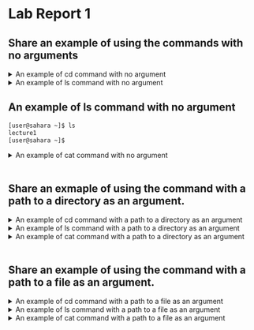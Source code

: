 # Lab Report 1

## Share an example of using the commands with no arguments

<details>
  <summary>An example of cd command with no argument</summary>
  <br>
  
  ```bash
      [user@sahara ~]$ cd
      [user@sahara ~]$
  ```
</details>

<details>
  <summary>An example of ls command with no argument</summary>
  <br>
  
  ```bash
    [user@sahara ~]$ ls
    lecture1
    [user@sahara ~]$ 
  ```
</details>

## An example of ls command with no argument</summary>
  ```bash
  [user@sahara ~]$ ls
  lecture1
  [user@sahara ~]$ 
  ```

<details>
  <summary>An example of cat command with no argument</summary>
  <br>

  ```bash
    [user@sahara ~]$ cat
    ^C
    [user@sahara ~]$ 
  ```
</details>
<br>

## Share an exmaple of using the command with a path to a directory as an argument.

<details>
  <summary>An example of cd command with a path to a directory as an argument</summary>
  <br>
  
  ```bash
    [user@sahara ~]$ cd lecture1/messages
    [user@sahara ~/lecture1/messages]$ 
  ```
</details>

<details>
  <summary>An example of ls command with a path to a directory as an argument</summary>
     <br>
  
  ```bash
    [user@sahara ~]$ ls lecture1/messages
    en-us.txt  es-mx.txt  pt-br.txt  zh-cn.txt      
    [user@sahara ~]$ 
  ```
</details>

<details>
  <summary>An example of cat command with a path to a directory as an argument</summary>
  <br>
  
  ```bash
    [user@sahara ~]$ cat lecture1/messages
    cat: lecture1/messages: Is a directory
    [user@sahara ~]$ 
  ```
</details>
<br>

## Share an example of using the command with a path to a file as an argument.

<details>
  <summary>An example of cd command with a path to a file as an argument</summary>
     <br>
  
  ```bash
    [user@sahara ~]$ cd lecture1/messages/en-us.txt
    bash: cd: lecture1/messages/en-us.txt: Not a directory
    [user@sahara ~]$ 
  ```
</details>

<details>
  <summary>An example of ls command with a path to a file as an argument</summary>
  <br>
  
  ```bash
    [user@sahara ~]$ ls lecture1/messages/en-us.txt
    lecture1/messages/en-us.txt
    [user@sahara ~]$ 
  ```
</details>

<details>
  <summary>An example of cat command with a path to a file as an argument</summary>
  <br>
  
  ```bash
    [user@sahara ~]$ cat lecture1/messages/en-us.txt
    Hello World!
    [user@sahara ~]$ 
  ```
</details>
